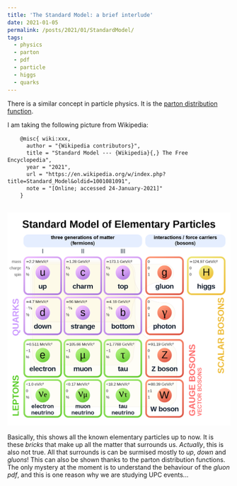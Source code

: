 ```yaml
---
title: 'The Standard Model: a brief interlude'
date: 2021-01-05
permalink: /posts/2021/01/StandardModel/
tags:
  - physics
  - parton
  - pdf
  - particle
  - higgs
  - quarks
---
```


There is a similar concept in particle physics.
It is the [parton distribution function](http://www.scholarpedia.org/article/Introduction_to_Parton_Distribution_Functions).

I am taking the following picture from Wikipedia:

        @misc{ wiki:xxx,
          author = "{Wikipedia contributors}",
          title = "Standard Model --- {Wikipedia}{,} The Free Encyclopedia",
          year = "2021",
          url = "https://en.wikipedia.org/w/index.php?title=Standard_Model&oldid=1001081091",
          note = "[Online; accessed 24-January-2021]"
        }

<br/><img src='/images/UPC/StandardModel.png'>

Basically, this shows all the known elementary particles up to now. It is these *bricks* that make up all the matter that surrounds us. *Actually*, this is also not true. All that surrounds is can be surmised mostly to *up*, *down* and *gluons*! This can also be shown thanks to the parton distribution functions. The only mystery at the moment is to understand the behaviour of the *gluon pdf*, and this is one reason why we are studying UPC events...
